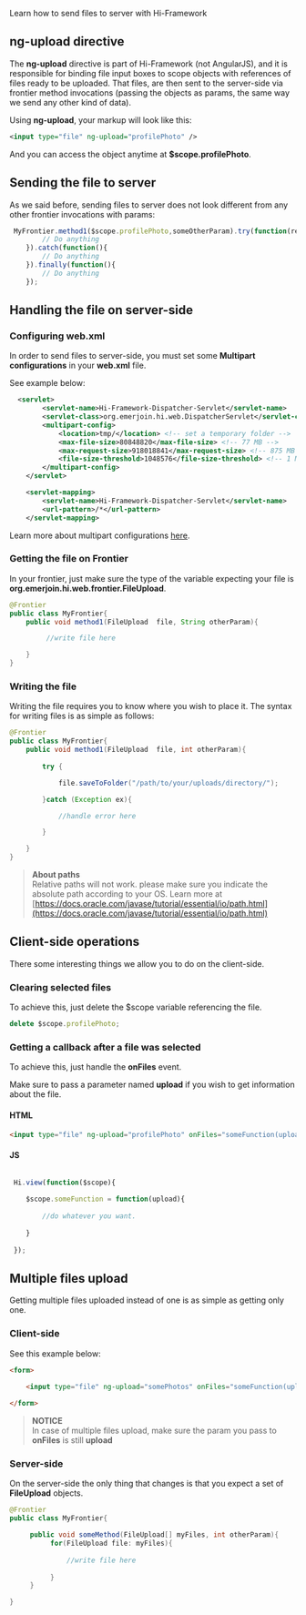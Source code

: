 <!--Topic description-->
<description>Learn how to send files to server with Hi-Framework</description>


## ng-upload directive

The __ng-upload__ directive is part of Hi-Framework (not AngularJS), and it is responsible for binding file input boxes to scope objects with references of files ready to be uploaded. 
That files, are then sent to the server-side via frontier method invocations (passing the objects as params, the same way we send any other kind of data).

Using __ng-upload__, your markup will look like this:

```xml
<input type="file" ng-upload="profilePhoto" />
```

And you can access the object anytime at __$scope.profilePhoto__.


## Sending the file to server

As we said before, sending files to server does not look different from any other frontier invocations with params:

```javascript
 MyFrontier.method1($scope.profilePhoto,someOtherParam).try(function(result){    
		// Do anything
    }).catch(function(){
        // Do anything
	}).finally(function(){
        // Do anything
    });
```


## Handling the file on server-side

### Configuring web.xml

In order to send files to server-side, you must set some __Multipart configurations__ in your __web.xml__ file.

See example below:

```xml
  <servlet>
        <servlet-name>Hi-Framework-Dispatcher-Servlet</servlet-name>
        <servlet-class>org.emerjoin.hi.web.DispatcherServlet</servlet-class>
        <multipart-config>
            <location>tmp/</location> <!-- set a temporary folder -->
            <max-file-size>80848820</max-file-size> <!-- 77 MB -->
            <max-request-size>918018841</max-request-size> <!-- 875 MB -->
            <file-size-threshold>1048576</file-size-threshold> <!-- 1 MB -->
        </multipart-config>
    </servlet>

    <servlet-mapping>
        <servlet-name>Hi-Framework-Dispatcher-Servlet</servlet-name>
        <url-pattern>/*</url-pattern>
    </servlet-mapping>
```

Learn more about multipart configurations [here](http://docs.oracle.com/javaee/6/tutorial/doc/gmhal.html).


### Getting the file on Frontier

In your frontier, just make sure the type of the variable expecting your file is __org.emerjoin.hi.web.frontier.FileUpload__.

```java
@Frontier
public class MyFrontier{
    public void method1(FileUpload  file, String otherParam){

         //write file here

    }
}
```



### Writing the file

Writing the file requires you to know where you wish to place it. The syntax for writing files is as simple as follows:

```java
@Frontier
public class MyFrontier{
    public void method1(FileUpload  file, int otherParam){
             
        try {

            file.saveToFolder("/path/to/your/uploads/directory/");

        }catch (Exception ex){

            //handle error here

        }    

    }
}
```

> **About paths**<br> Relative paths will not work. please make sure you indicate the absolute path according to your OS. Learn more at [https://docs.oracle.com/javase/tutorial/essential/io/path.html](https://docs.oracle.com/javase/tutorial/essential/io/path.html)



## Client-side operations
There some interesting things we allow you to do on the client-side.

### Clearing selected files

To achieve this, just delete the $scope variable referencing the file.
```javascript
delete $scope.profilePhoto;
```

### Getting a callback after a file was selected
To achieve this, just handle the __onFiles__ event.

Make sure to pass a parameter named __upload__ if you wish to get information about the file.

#### HTML

```html
<input type="file" ng-upload="profilePhoto" onFiles="someFunction(upload)" />
```

#### JS
```js

 Hi.view(function($scope){
 
    $scope.someFunction = function(upload){
    
        //do whatever you want.
        
    }
 
 });
```


## Multiple files upload
Getting multiple files uploaded instead of one is as simple as getting only one.

### Client-side
See this example below:

```html
<form>
   
    <input type="file" ng-upload="somePhotos" onFiles="someFunction(upload)" multiple="true" />

</form>
```


> **NOTICE**<br> In case of multiple files upload, make sure the param you pass to __onFiles__ is still __upload__



### Server-side
On the server-side the only thing that changes is that you expect a set of __FileUpload__ objects.
```java
@Frontier
public class MyFrontier{

     public void someMethod(FileUpload[] myFiles, int otherParam){
          for(FileUpload file: myFiles){
             
              //write file here
			 
          } 
     }

}
```



